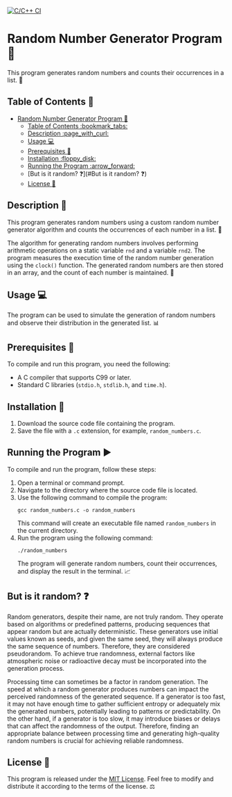 [![C/C++ CI](https://github.com/jensbouma/rand42/actions/workflows/c-cpp.yml/badge.svg)](https://github.com/jensbouma/rand42/actions/workflows/c-cpp.yml)
# Random Number Generator Program :1234:

This program generates random numbers and counts their occurrences in a list. :game_die:

## Table of Contents :bookmark_tabs:

- [Random Number Generator Program :1234:](#random-number-generator-program-1234)
	- [Table of Contents :bookmark\_tabs:](#table-of-contents-bookmark_tabs)
	- [Description :page\_with\_curl:](#description-page_with_curl)
	- [Usage :computer:](#usage-computer)
	- [Prerequisites :memo:](#prerequisites-memo)
	- [Installation :floppy\_disk:](#installation-floppy_disk)
	- [Running the Program :arrow\_forward:](#running-the-program-arrow_forward)
	- [But is it random? :question:](#But is it random? :question:)
	- [License :scroll:](#license-scroll)

## Description :page_with_curl:

This program generates random numbers using a custom random number generator algorithm and counts the occurrences of each number in a list. :arrows_counterclockwise:

The algorithm for generating random numbers involves performing arithmetic operations on a static variable `rnd` and a variable `rnd2`. The program measures the execution time of the random number generation using the `clock()` function. The generated random numbers are then stored in an array, and the count of each number is maintained. :1234:

## Usage :computer:

The program can be used to simulate the generation of random numbers and observe their distribution in the generated list. :bar_chart:

## Prerequisites :memo:

To compile and run this program, you need the following:

- A C compiler that supports C99 or later.
- Standard C libraries (`stdio.h`, `stdlib.h`, and `time.h`).

## Installation :floppy_disk:

1. Download the source code file containing the program.
2. Save the file with a `.c` extension, for example, `random_numbers.c`.

## Running the Program :arrow_forward:

To compile and run the program, follow these steps:

1. Open a terminal or command prompt.
2. Navigate to the directory where the source code file is located.
3. Use the following command to compile the program:
   ```
   gcc random_numbers.c -o random_numbers
   ```
   This command will create an executable file named `random_numbers` in the current directory.
4. Run the program using the following command:
   ```
   ./random_numbers
   ```
   The program will generate random numbers, count their occurrences, and display the result in the terminal. :chart_with_upwards_trend:
## But is it random? :question:

Random generators, despite their name, are not truly random. They operate based on algorithms or predefined patterns, producing sequences that appear random but are actually deterministic. These generators use initial values known as seeds, and given the same seed, they will always produce the same sequence of numbers. Therefore, they are considered pseudorandom. To achieve true randomness, external factors like atmospheric noise or radioactive decay must be incorporated into the generation process.

Processing time can sometimes be a factor in random generation. The speed at which a random generator produces numbers can impact the perceived randomness of the generated sequence. If a generator is too fast, it may not have enough time to gather sufficient entropy or adequately mix the generated numbers, potentially leading to patterns or predictability. On the other hand, if a generator is too slow, it may introduce biases or delays that can affect the randomness of the output. Therefore, finding an appropriate balance between processing time and generating high-quality random numbers is crucial for achieving reliable randomness.

## License :scroll:

This program is released under the [MIT License](https://github.com/jensbouma/rand42/blob/master/LICENSE). Feel free to modify and distribute it according to the terms of the license. :balance_scale:
